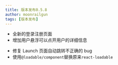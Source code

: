 ```yaml
---
title: 版本发布0.5.8
author: moonrailgun
tags: [版本发布]
---
```


- 全新的登录注册页面
- 增加用户悬浮可以点开用户的详细信息

<!--truncate-->

- 修复 Launch 页面自动跳转不正确的 bug
- 使用`@loadable/component`替换原来`react-loadable`
